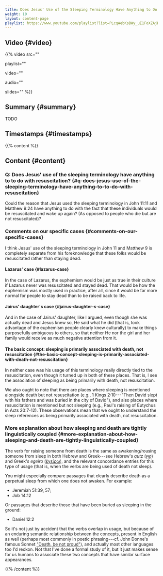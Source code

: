 ```yaml
---
title: Does Jesus' Use of the Sleeping Terminology Have Anything to Do with Resuscitation?
weight: 10
layout: content-page
playlist: https://www.youtube.com/playlist?list=PLcqAebKsBWy_uE1FoXZAjHKMHV1wWcAD8
---
```


## Video {#video}

{{% video
src=""

playlist=""

video=""

audio=""

slides=""
%}}

## Summary {#summary}

TODO

## Timestamps {#timestamps}


{{% content %}}

## Content {#content}

<!-- --- -->

### Q: Does Jesus' use of the sleeping terminology have anything to to do with resuscitation? {#q-does-jesus-use-of-the-sleeping-terminology-have-anything-to-to-do-with-resuscitation}

Could the reason that Jesus used the sleeping terminology in John 11:11 and Matthew 9:24 have anything to do with the fact that these individuals would be resuscitated and wake up again? (As opposed to people who die but are not resuscitated)?

<!-- --- -->

### Comments on our specific cases {#comments-on-our-specific-cases}

I think Jesus' use of the sleeping terminology in John 11 and Matthew 9 is completely separate from his foreknowledge that these folks would be resuscitated rather than staying dead.

<!-- --- -->

#### Lazarus' case {#lazarus-case}

In the case of Lazarus, the euphemism would be just as true in their culture if Lazarus never was resuscitated and stayed dead. That would be how the euphemism was mostly used in practice, after all, since it would be far more normal for people to stay dead than to be raised back to life.

<!-- --- -->

#### Jairus' daughter's case {#jairus-daughter-s-case}

And in the case of Jairus' daughter, like I argued, even though she was actually dead and Jesus knew so, He said what he did (that is, took advantage of the euphemism people clearly knew culturally) to make things purposefully ambiguous to others, so that neither He nor the girl and her family would receive as much negative attention from it.

<!-- --- -->

#### The basic concept: sleeping is primarily associated with death, not resuscitation {#the-basic-concept-sleeping-is-primarily-associated-with-death-not-resuscitation}

In neither case was his usage of this terminology really directly tied to the resuscitation, even though it turned up in both of these places. That is, I see the association of sleeping as being primarily with death, not resuscitation.

We also ought to note that there are places where sleeping is mentioned alongside death but not resuscitation (e.g., 1 Kings 2:10---"Then David slept with his fathers and was buried in the city of David"), and also places where resuscitation is mentioned but not sleeping (e.g., Paul's raising of Eutychus in Acts 20:7-12). These observations mean that we ought to understand the sleep references as being primarily associated with death, not resuscitation.

<!-- --- -->

### More explanation about how sleeping and death are tightly linguistically coupled {#more-explanation-about-how-sleeping-and-death-are-tightly-linguistically-coupled}

The verb for raising someone from death is the same as awakening/rousing someone from sleep in both Hebrew and Greek---see Hebrew's *qutz* ([קוּץ](https://www.blueletterbible.org/lexicon/h6974/esv/wlc/0-1/)) and Greek's *egeiro* ([ἐγείρω](https://www.blueletterbible.org/lexicon/g1453/esv/mgnt/0-1/)), and the relevant concordance entries for this type of usage (that is, when the verbs are being used of death not sleep).

You might especially compare passages that clearly describe death as a perpetual sleep from which one does not awaken. For example:

- Jeremiah 51:39, 57;
- Job 14:12

Or passages that describe those that have been buried as sleeping in the ground:

- Daniel 12:2

So it's not just by accident that the verbs overlap in usage, but because of an enduring semantic relationship between the concepts, present in English as well (perhaps most commonly in poetic phrasing---cf. John Donne's famous Sonnet ["Death, be not proud"](https://www.poetryfoundation.org/poems/44107/holy-sonnets-death-be-not-proud)), and actually most other languages too I'd reckon. Not that I've done a formal study of it, but it just makes sense for us humans to associate these two concepts that have similar surface appearances.

{{% /content %}}
